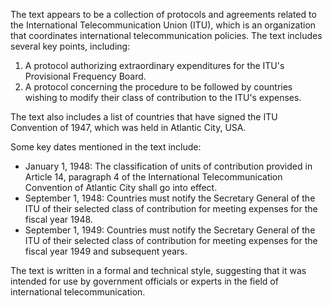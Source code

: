 The text appears to be a collection of protocols and agreements related to the International Telecommunication Union (ITU), which is an organization that coordinates international telecommunication policies. The text includes several key points, including:

1. A protocol authorizing extraordinary expenditures for the ITU's Provisional Frequency Board.
2. A protocol concerning the procedure to be followed by countries wishing to modify their class of contribution to the ITU's expenses.

The text also includes a list of countries that have signed the ITU Convention of 1947, which was held in Atlantic City, USA.

Some key dates mentioned in the text include:

* January 1, 1948: The classification of units of contribution provided in Article 14, paragraph 4 of the International Telecommunication Convention of Atlantic City shall go into effect.
* September 1, 1948: Countries must notify the Secretary General of the ITU of their selected class of contribution for meeting expenses for the fiscal year 1948.
* September 1, 1949: Countries must notify the Secretary General of the ITU of their selected class of contribution for meeting expenses for the fiscal year 1949 and subsequent years.

The text is written in a formal and technical style, suggesting that it was intended for use by government officials or experts in the field of international telecommunication.